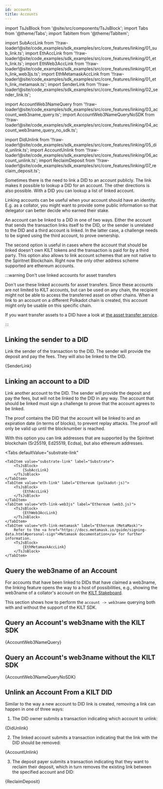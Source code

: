 ```yaml
---
id: accounts
title: Accounts
---
```


import TsJsBlock from '@site/src/components/TsJsBlock';
import Tabs from '@theme/Tabs';
import TabItem from '@theme/TabItem';

import SubAccLink from '!!raw-loader!@site/code_examples/sdk_examples/src/core_features/linking/01_sub_link.ts';
import EthAccLink from '!!raw-loader!@site/code_examples/sdk_examples/src/core_features/linking/01_eth_link.ts';
import EthWeb3AccLink from '!!raw-loader!@site/code_examples/sdk_examples/src/core_features/linking/01_eth_link_web3js.ts';
import EthMetamaskAccLink from '!!raw-loader!@site/code_examples/sdk_examples/src/core_features/linking/01_eth_link_metamask.ts';
import SenderLink from '!!raw-loader!@site/code_examples/sdk_examples/src/core_features/linking/02_sender_link.ts';

import AccountWeb3NameQuery from '!!raw-loader!@site/code_examples/sdk_examples/src/core_features/linking/03_account_web3name_query.ts';
import AccountWeb3NameQueryNoSDK from '!!raw-loader!@site/code_examples/sdk_examples/src/core_features/linking/04_account_web3name_query_no_sdk.ts';


import DidUnlink from '!!raw-loader!@site/code_examples/sdk_examples/src/core_features/linking/05_did_unlink.ts';
import AccountUnlink from '!!raw-loader!@site/code_examples/sdk_examples/src/core_features/linking/06_account_unlink.ts';
import ReclaimDeposit from '!!raw-loader!@site/code_examples/sdk_examples/src/core_features/linking/07_reclaim_deposit.ts';


<!-- Include create, update, delete, query -->


Sometimes there is the need to link a DID to an account publicly.
The link makes it possible to lookup a DID for an account.
The other directions is also possible.
With a DID you can lookup a list of linked account.

Linking accounts can be useful when your account should have an identity.
E.g. as a collator, you might want to provide some public information so that delegator can better decide who earned their stake.

An account can be linked to a DID in one of two ways.
Either the account that sends the transaction links itself to the DID, or the sender is unrelated to the DID and a third account is linked.
In the latter case, a challenge needs to be signed using the third account, to prove ownership.

The second option is useful in cases where the account that should be linked doesn't own KILT tokens and the transaction is paid for by a third party.
This option also allows to link account schemes that are not native to the Spiritnet Blockchain.
Right now the only other address scheme supported are ethereum accounts.

:::warning Don't use linked accounts for asset transfers

Don't use these linked accounts for asset transfers.
Since these accounts are not limited to KILT accounts, but can be used on any chain, the recipient might not be able to access the transferred asset on other chains.
When a link to an account on a different Polkadot chain is created, this account might only be usable on this specific chain.

If you want transfer assets to a DID have a look at [the asset transfer service](https://github.com/KILTprotocol/spec-KiltTransferAssetRecipientV1).

:::

## Linking the sender to a DID

Link the sender of the transaction to the DID.
The sender will provide the deposit and pay the fees.
They will also be linked to the DID.

<TsJsBlock>
  {SenderLink}
</TsJsBlock>

## Linking an account to a DID

Link another account to the DID.
The sender will provide the deposit and pay the fees, but will not be linked to the DID in any way.
The account that should be linked must sign a challenge to prove that the account agrees to be linked.

The proof contains the DID that the account will be linked to and an expiration date (in terms of blocks), to prevent replay attacks.
The proof will only be valid up until the blocknumber is reached.

With this option you can link addresses that are supported by the Spiritnet blockchain (Sr25519, Ed25519, Ecdsa), but also ethereum addresses.

<Tabs
  defaultValue="substrate-link"
>
    <TabItem value="substrate-link" label="Substrate">
        <TsJsBlock>
            {SubAccLink}
        </TsJsBlock>
    </TabItem>
    <TabItem value="eth-link" label="Ethereum (polkadot-js)">
        <TsJsBlock>
            {EthAccLink}
        </TsJsBlock>
    </TabItem>
    <TabItem value="eth-link-web3js" label="Ethereum (web3.js)">
        <TsJsBlock>
            {EthWeb3AccLink}
        </TsJsBlock>
    </TabItem>
    <TabItem value="eth-link-metamask" label="Ethereum (MetaMask)">
        Refer to the <a href="https://docs.metamask.io/guide/signing-data.html#personal-sign">Metamask documentation</a> for further information.
        <TsJsBlock>
            {EthMetamaskAccLink}
        </TsJsBlock>
    </TabItem>
</Tabs>



## Query the web3name of an Account


For accounts that have been linked to DIDs that have claimed a web3name, the linking feature opens the way to a host of possibilities, e.g., showing the web3name of a collator's account on the [KILT Stakeboard][kilt-stakeboard].

This section shows how to perform the `account -> web3name` querying both with and without the support of the KILT SDK.

## Query an Account's web3name with the KILT SDK

<TsJsBlock>
  {AccountWeb3NameQuery}
</TsJsBlock>

## Query an Account's web3name without the KILT SDK

<TsJsBlock>
  {AccountWeb3NameQueryNoSDK}
</TsJsBlock>

[kilt-stakeboard]: https://stakeboard.kilt.io/



## Unlink an Account From a KILT DID


Similar to the way a new account to DID link is created, removing a link can happen in one of three ways:

1. The DID owner submits a transaction indicating which account to unlink:

<TsJsBlock>
  {DidUnlink}
</TsJsBlock>

2. The linked account submits a transaction indicating that the link with the DID should be removed:

<TsJsBlock>
  {AccountUnlink}
</TsJsBlock>

3. The deposit payer submits a transaction indicating that they want to reclaim their deposit, which in turn removes the existing link between the specified account and DID:

<TsJsBlock>
  {ReclaimDeposit}
</TsJsBlock>